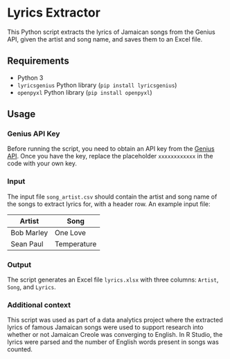 # Lyrics Extractor

This Python script extracts the lyrics of Jamaican songs from the Genius API, given the artist and song name, and saves them to an Excel file. 

## Requirements
- Python 3
- `lyricsgenius` Python library (`pip install lyricsgenius`)
- `openpyxl` Python library (`pip install openpyxl`)

## Usage

### Genius API Key
Before running the script, you need to obtain an API key from the [Genius API](https://genius.com/api-clients). Once you have the key, replace the placeholder `xxxxxxxxxxxx` in the code with your own key.

### Input
The input file `song_artist.csv` should contain the artist and song name of the songs to extract lyrics for, with a header row. An example input file:

| Artist | Song         |
|--------|--------------|
| Bob Marley  | One Love |
| Sean Paul   | Temperature |

### Output
The script generates an Excel file `lyrics.xlsx` with three columns: `Artist`, `Song`, and `Lyrics`.

### Additional context
This script was used as part of a data analytics project where the extracted lyrics of famous Jamaican songs were used to support research into whether or not Jamaican Creole was converging to English. In R Studio, the lyrics were parsed and the number of English words present in songs was counted. 


